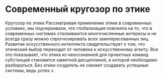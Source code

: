 # Современный кругозор по этике

Кругозор по этике
Рассматривая применение этики в современных условиях, мы подчеркивали, что глобализация повлияла на то, что в современных системах сталкиваются многочисленные интересы и не всегда сразу можно спрогнозировать всех заинтересованных лиц. Развитие искусственного интеллекта свидетельствует о том, что этический выбор переходит от человека к искусственному агенту. Все это показывает, что этика из неосознанной для проектных команд субстанций становится заметной дисциплиной, в которой необходимо разбираться. Без этики создатель не сможет создавать успешные системы, ведь успех з

